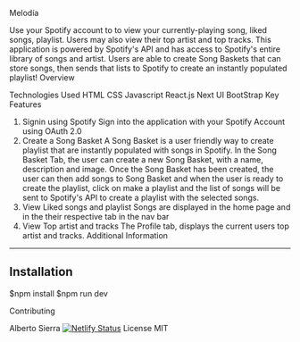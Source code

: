 Melodía


Use your Spotify account to to view your currently-playing song, liked songs, playlist. Users may also view their top artist and top tracks. This application is powered by Spotify's API and has access to Spotify's entire library of songs and artist. Users are able to create Song Baskets that can store songs, then sends that lists to Spotify to create an instantly populated playlist!
Overview


Technologies Used
HTML
CSS
Javascript
React.js
Next UI
BootStrap
Key Features

1. Signin using Spotify
   Sign into the application with your Spotify Account using OAuth 2.0
2. Create a Song Basket
   A Song Basket is a user friendly way to create playlist that are instantly populated with songs in Spotify. In the Song Basket Tab, the user can create a new Song Basket, with a name, description and image. Once the Song Basket has been created, the user can then add songs to Song Basket and when the user is ready to create the playlist, click on make a playlist and the list of songs will be sent to Spotify's API to create a playlist with the selected songs.
3. View Liked songs and playlist
   Songs are displayed in the home page and in the their respective tab in the nav bar
4. View Top artist and tracks
   The Profile tab, displays the current users top artist and tracks.
Additional Information
----
Installation
------

$npm install
$npm run dev


Contributing

Alberto Sierra
[![Netlify Status](https://api.netlify.com/api/v1/badges/63becd50-2729-477c-84b7-077de9f55301/deploy-status)](https://app.netlify.com/sites/melodia/deploys)
License
MIT

